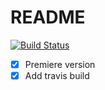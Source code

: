 # README

[![Build Status](https://travis-ci.org/mosleymos/inch-test.svg?branch=master)](https://travis-ci.org/mosleymos/inch-test)

- [x] Premiere version
- [x] Add travis build
